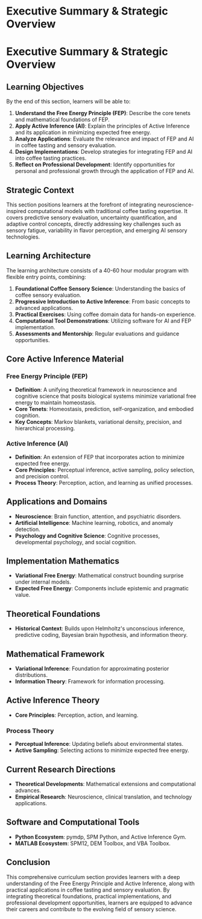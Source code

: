 # Executive Summary & Strategic Overview

# Executive Summary & Strategic Overview

## Learning Objectives

By the end of this section, learners will be able to:

1. **Understand the Free Energy Principle (FEP)**: Describe the core tenets and mathematical foundations of FEP.
2. **Apply Active Inference (AI)**: Explain the principles of Active Inference and its application in minimizing expected free energy.
3. **Analyze Applications**: Evaluate the relevance and impact of FEP and AI in coffee tasting and sensory evaluation.
4. **Design Implementations**: Develop strategies for integrating FEP and AI into coffee tasting practices.
5. **Reflect on Professional Development**: Identify opportunities for personal and professional growth through the application of FEP and AI.

## Strategic Context

This section positions learners at the forefront of integrating neuroscience-inspired computational models with traditional coffee tasting expertise. It covers predictive sensory evaluation, uncertainty quantification, and adaptive control concepts, directly addressing key challenges such as sensory fatigue, variability in flavor perception, and emerging AI sensory technologies.

## Learning Architecture

The learning architecture consists of a 40-60 hour modular program with flexible entry points, combining:

1. **Foundational Coffee Sensory Science**: Understanding the basics of coffee sensory evaluation.
2. **Progressive Introduction to Active Inference**: From basic concepts to advanced applications.
3. **Practical Exercises**: Using coffee domain data for hands-on experience.
4. **Computational Tool Demonstrations**: Utilizing software for AI and FEP implementation.
5. **Assessments and Mentorship**: Regular evaluations and guidance opportunities.

## Core Active Inference Material

### Free Energy Principle (FEP)

- **Definition**: A unifying theoretical framework in neuroscience and cognitive science that posits biological systems minimize variational free energy to maintain homeostasis.
- **Core Tenets**: Homeostasis, prediction, self-organization, and embodied cognition.
- **Key Concepts**: Markov blankets, variational density, precision, and hierarchical processing.

### Active Inference (AI)

- **Definition**: An extension of FEP that incorporates action to minimize expected free energy.
- **Core Principles**: Perceptual inference, active sampling, policy selection, and precision control.
- **Process Theory**: Perception, action, and learning as unified processes.

## Applications and Domains

- **Neuroscience**: Brain function, attention, and psychiatric disorders.
- **Artificial Intelligence**: Machine learning, robotics, and anomaly detection.
- **Psychology and Cognitive Science**: Cognitive processes, developmental psychology, and social cognition.

## Implementation Mathematics

- **Variational Free Energy**: Mathematical construct bounding surprise under internal models.
- **Expected Free Energy**: Components include epistemic and pragmatic value.

## Theoretical Foundations

- **Historical Context**: Builds upon Helmholtz's unconscious inference, predictive coding, Bayesian brain hypothesis, and information theory.

## Mathematical Framework

- **Variational Inference**: Foundation for approximating posterior distributions.
- **Information Theory**: Framework for information processing.

## Active Inference Theory

- **Core Principles**: Perception, action, and learning.

### Process Theory

- **Perceptual Inference**: Updating beliefs about environmental states.
- **Active Sampling**: Selecting actions to minimize expected free energy.

## Current Research Directions

- **Theoretical Developments**: Mathematical extensions and computational advances.
- **Empirical Research**: Neuroscience, clinical translation, and technology applications.

## Software and Computational Tools

- **Python Ecosystem**: pymdp, SPM Python, and Active Inference Gym.
- **MATLAB Ecosystem**: SPM12, DEM Toolbox, and VBA Toolbox.

## Conclusion

This comprehensive curriculum section provides learners with a deep understanding of the Free Energy Principle and Active Inference, along with practical applications in coffee tasting and sensory evaluation. By integrating theoretical foundations, practical implementations, and professional development opportunities, learners are equipped to advance their careers and contribute to the evolving field of sensory science.
